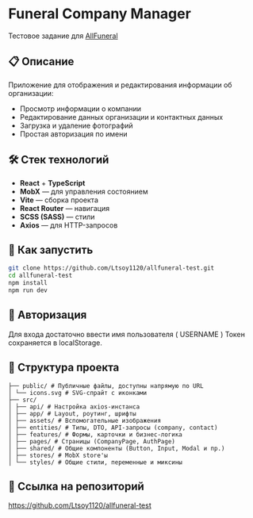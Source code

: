 # Funeral Company Manager

Тестовое задание для [AllFuneral](https://test-task-api.allfuneral.com/)

## 📋 Описание

Приложение для отображения и редактирования информации об организации:

- Просмотр информации о компании
- Редактирование данных организации и контактных данных
- Загрузка и удаление фотографий
- Простая авторизация по имени

## 🛠️ Стек технологий

- **React** + **TypeScript**
- **MobX** — для управления состоянием
- **Vite** — сборка проекта
- **React Router** — навигация
- **SCSS (SASS)** — стили
- **Axios** — для HTTP-запросов

## 🚀 Как запустить

```bash
git clone https://github.com/Ltsoy1120/allfuneral-test.git
cd allfuneral-test
npm install
npm run dev
```

## 🔑 Авторизация

Для входа достаточно ввести имя пользователя ( USERNAME )
Токен сохраняется в localStorage.

## 📁 Структура проекта

```
├── public/ # Публичные файлы, доступны напрямую по URL
│ └── icons.svg # SVG-спрайт с иконками
├── src/
│ ├── api/ # Настройка axios-инстанса
│ ├── app/ # Layout, роутинг, шрифты
│ ├── assets/ # Вспомогательные изображения
│ ├── entities/ # Типы, DTO, API-запросы (company, contact)
│ ├── features/ # Формы, карточки и бизнес-логика
│ ├── pages/ # Страницы (CompanyPage, AuthPage)
│ ├── shared/ # Общие компоненты (Button, Input, Modal и пр.)
│ ├── stores/ # MobX store'ы
│ └── styles/ # Общие стили, переменные и миксины
```

## 📎 Ссылка на репозиторий

https://github.com/Ltsoy1120/allfuneral-test
